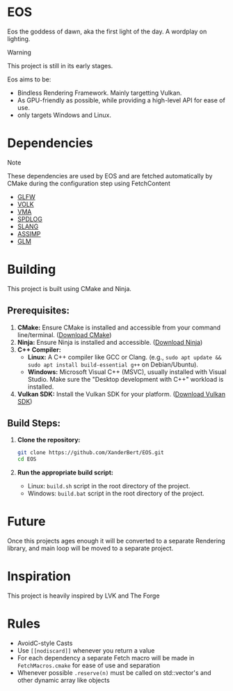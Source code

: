 # EOS
Eos the goddess of dawn, aka the first light of the day. A wordplay on lighting.

> [!WARNING] 
> This project is still in its early stages.

Eos aims to be:

- Bindless Rendering Framework. Mainly targetting Vulkan.
- As GPU-friendly as possible, while providing a high-level API for ease of use.
- only targets Windows and Linux.

# Dependencies
> [!NOTE] 
> These dependencies are used by EOS and are fetched automatically by CMake during the configuration step using FetchContent
>

 
- [GLFW](https://github.com/glfw/glfw)
- [VOLK](https://github.com/zeux/volk)
- [VMA](https://github.com/GPUOpen-LibrariesAndSDKs/VulkanMemoryAllocator)
- [SPDLOG](https://github.com/gabime/spdlog)
- [SLANG](https://github.com/shader-slang/slang)
- [ASSIMP]()
- [GLM]()


# Building
This project is built using CMake and Ninja.


## **Prerequisites:**
1.  **CMake:** Ensure CMake is installed and accessible from your command line/terminal. ([Download CMake](https://cmake.org/download/))
2.  **Ninja:** Ensure Ninja is installed and accessible. ([Download Ninja](https://github.com/ninja-build/ninja/releases))
3.  **C++ Compiler:**
    * **Linux:** A C++ compiler like GCC or Clang. (e.g., `sudo apt update && sudo apt install build-essential g++` on Debian/Ubuntu).
    * **Windows:** Microsoft Visual C++ (MSVC), usually installed with Visual Studio. Make sure the "Desktop development with C++" workload is installed.
4.  **Vulkan SDK:** Install the Vulkan SDK for your platform. ([Download Vulkan SDK](https://vulkan.lunarg.com/sdk/home))


## **Build Steps:**

1.  **Clone the repository:**
    ```bash
    git clone https://github.com/XanderBert/EOS.git
    cd EOS
    ```

2.  **Run the appropriate build script:**
    * Linux: `build.sh` script in the root directory of the project.
    * Windows: `build.bat` script in the root directory of the project.



# Future
Once this projects ages enough it will be converted to a separate Rendering library, and main loop will be moved to a separate project.



# Inspiration
This project is heavily inspired by LVK and The Forge


# Rules
- AvoidC-style Casts
- Use `[[nodiscard]]` whenever you return a value
- For each dependency a separate Fetch macro will be made in `FetchMacros.cmake` for ease of use and separation 
- Whenever possible `.reserve(n)` must be called on std::vector's and other dynamic array like objects
